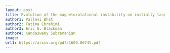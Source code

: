 ```yaml
---
layout: post
title: Evolution of the magnetorotational instability on initially tangled magnetic fields
author1: Pallavi Bhat 
author2: Fatima Ebrahimi
author3: Eric G. Blackman
author4: Kandaswamy Subramanian
image: 
url1: https://arxiv.org/pdf/1609.06745.pdf
---
```


